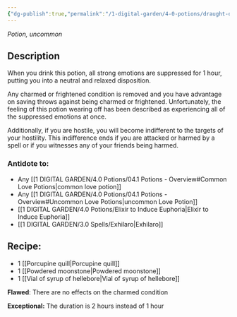 ```yaml
---
{"dg-publish":true,"permalink":"/1-digital-garden/4-0-potions/draught-of-peace/","tags":["potion","yr5","uncommon"]}
---
```


*Potion, uncommon* 

## Description

When you drink this potion, all strong emotions are suppressed for 1 hour, putting you into a neutral and relaxed disposition. 

Any charmed or frightened condition is removed and you have advantage on saving throws against being charmed or frightened. Unfortunately, the feeling of this potion wearing off has been described as experiencing all of the suppressed emotions at once.

Additionally, if you are hostile, you will become indifferent to the targets of your hostility. This indifference ends if you are attacked or harmed by a spell or if you witnesses any of your friends being harmed.

### Antidote to: 
- Any [[1 DIGITAL GARDEN/4.0 Potions/04.1 Potions - Overview#Common Love Potions\|common love potion]]
- Any [[1 DIGITAL GARDEN/4.0 Potions/04.1 Potions - Overview#Uncommon Love Potions\|uncommon Love Potion]]
- [[1 DIGITAL GARDEN/4.0 Potions/Elixir to Induce Euphoria\|Elixir to Induce Euphoria]]
- [[1 DIGITAL GARDEN/3.0 Spells/Exhilaro\|Exhilaro]]

## Recipe:

* 1 [[Porcupine quill\|Porcupine quill]]
* 1 [[Powdered moonstone\|Powdered moonstone]]
* 1 [[Vial of syrup of hellebore\|Vial of syrup of hellebore]]

**Flawed**:
There are no effects on the charmed condition

**Exceptional:** 
The duration is 2 hours instead of 1 hour
